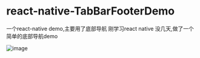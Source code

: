 # react-native-TabBarFooterDemo
一个react-native demo,主要用了底部导航
刚学习react native 没几天,做了一个简单的底部导航demo

![image](https://github.com/sololex/react-native-TabBarFooterDemo/blob/master/app/img/1.png)
